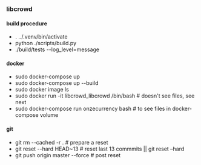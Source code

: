 ### libcrowd

#### build procedure
- . ../.venv/bin/activate
- python ./scripts/build.py
- ./build/tests --log_level=message

#### docker
- sudo docker-compose up
- sudo docker-compose up --build
- sudo docker image ls
- sudo docker run -it libcrowd_libcrowd /bin/bash  # doesn't see files, see next
- sudo docker-compose run onzecurrency bash  # to see files in docker-compose volume

#### git
- git rm --cached -r . # prepare a reset
- git reset --hard HEAD~13 # reset last 13 commmits || git reset –hard <commit-hash>
- git push origin master --force # post reset